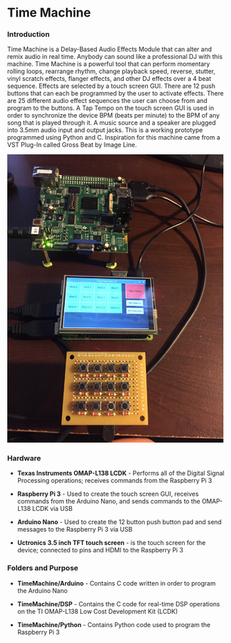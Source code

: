 # Time Machine

### Introduction

Time Machine is a Delay-Based Audio Effects Module that can alter and remix audio in real time. Anybody can sound like a professional DJ with this machine. Time Machine is a powerful tool that can perform momentary rolling loops, rearrange rhythm, change playback speed, reverse, stutter, vinyl scratch effects, flanger effects, and other DJ effects over a 4 beat sequence. Effects are selected by a touch screen GUI. There are 12 push buttons that can each be programmed by the user to activate effects. There are 25 different audio effect sequences the user can choose from and program to the buttons. A Tap Tempo on the touch screen GUI is used in order to synchronize the device BPM (beats per minute) to the BPM of any song that is played through it. A music source and a speaker are plugged into 3.5mm audio input and output jacks. This is a working prototype programmed using Python and C. Inspiration for this machine came from a VST Plug-In called Gross Beat by Image Line. 

<img src="images/timemachine.JPG" width="500">

### Hardware

- **Texas Instruments OMAP-L138 LCDK** - Performs all of the Digital Signal Processing operations; receives commands from the Raspberry Pi 3

- **Raspberry Pi 3** - Used to create the touch screen GUI, receives commands from the Arduino Nano, and sends commands to the OMAP-L138 LCDK via USB 

- **Arduino Nano** - Used to create the 12 button push button pad and send messages to the Raspberry Pi 3 via USB

- **Uctronics 3.5 inch TFT touch screen** - is the touch screen for the device; connected to pins and HDMI to the Raspberry Pi 3

### Folders and Purpose

- **TimeMachine/Arduino** - Contains C code written in order to program the Arduino Nano

- **TimeMachine/DSP** - Contains the C code for real-time DSP operations on the TI OMAP-L138 Low Cost Development Kit (LCDK)

- **TimeMachine/Python** - Contains Python code used to program the Raspberry Pi 3
